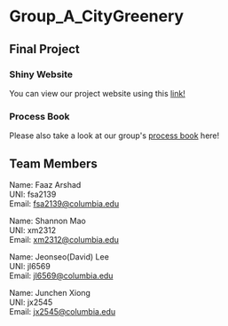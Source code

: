 # Group_A_CityGreenery

## Final Project


### Shiny Website
You can view our project website using this [link!](https://junchenxiong.shinyapps.io/GroupA_ShinyApp/) 

### Process Book
Please also take a look at our group's [process book](GroupA_Process_BooK.pdf) here!


## Team Members

Name: Faaz Arshad\
UNI: fsa2139\
Email: fsa2139@columbia.edu

Name: Shannon Mao\
UNI: xm2312\
Email: xm2312@columbia.edu

Name: Jeonseo(David) Lee\
UNI: jl6569\
Email: jl6569@columbia.edu

Name: Junchen Xiong\
UNI: jx2545\
Email: jx2545@columbia.edu
